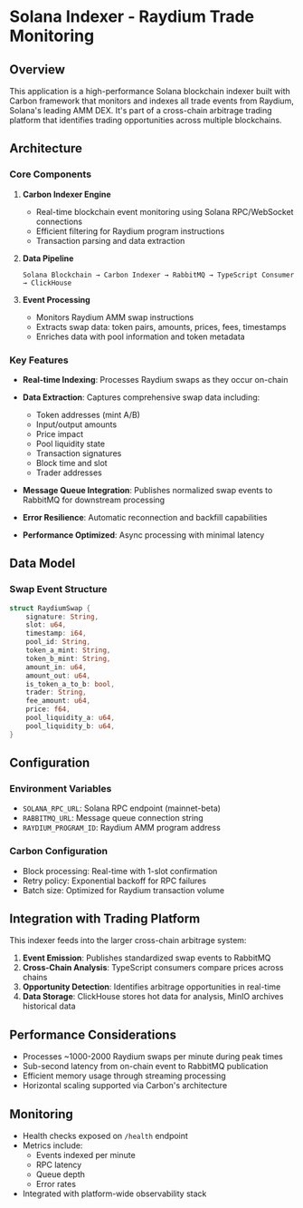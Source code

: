 # Solana Indexer - Raydium Trade Monitoring

## Overview

This application is a high-performance Solana blockchain indexer built with Carbon framework that monitors and indexes all trade events from Raydium, Solana's leading AMM DEX. It's part of a cross-chain arbitrage trading platform that identifies trading opportunities across multiple blockchains.

## Architecture

### Core Components

1. **Carbon Indexer Engine**
   - Real-time blockchain event monitoring using Solana RPC/WebSocket connections
   - Efficient filtering for Raydium program instructions
   - Transaction parsing and data extraction

2. **Data Pipeline**
   ```
   Solana Blockchain → Carbon Indexer → RabbitMQ → TypeScript Consumer → ClickHouse
   ```

3. **Event Processing**
   - Monitors Raydium AMM swap instructions
   - Extracts swap data: token pairs, amounts, prices, fees, timestamps
   - Enriches data with pool information and token metadata

### Key Features

- **Real-time Indexing**: Processes Raydium swaps as they occur on-chain
- **Data Extraction**: Captures comprehensive swap data including:
  - Token addresses (mint A/B)
  - Input/output amounts
  - Price impact
  - Pool liquidity state
  - Transaction signatures
  - Block time and slot
  - Trader addresses

- **Message Queue Integration**: Publishes normalized swap events to RabbitMQ for downstream processing
- **Error Resilience**: Automatic reconnection and backfill capabilities
- **Performance Optimized**: Async processing with minimal latency

## Data Model

### Swap Event Structure
```rust
struct RaydiumSwap {
    signature: String,
    slot: u64,
    timestamp: i64,
    pool_id: String,
    token_a_mint: String,
    token_b_mint: String,
    amount_in: u64,
    amount_out: u64,
    is_token_a_to_b: bool,
    trader: String,
    fee_amount: u64,
    price: f64,
    pool_liquidity_a: u64,
    pool_liquidity_b: u64,
}
```

## Configuration

### Environment Variables
- `SOLANA_RPC_URL`: Solana RPC endpoint (mainnet-beta)
- `RABBITMQ_URL`: Message queue connection string
- `RAYDIUM_PROGRAM_ID`: Raydium AMM program address

### Carbon Configuration
- Block processing: Real-time with 1-slot confirmation
- Retry policy: Exponential backoff for RPC failures
- Batch size: Optimized for Raydium transaction volume

## Integration with Trading Platform

This indexer feeds into the larger cross-chain arbitrage system:

1. **Event Emission**: Publishes standardized swap events to RabbitMQ
2. **Cross-Chain Analysis**: TypeScript consumers compare prices across chains
3. **Opportunity Detection**: Identifies arbitrage opportunities in real-time
4. **Data Storage**: ClickHouse stores hot data for analysis, MinIO archives historical data

## Performance Considerations

- Processes ~1000-2000 Raydium swaps per minute during peak times
- Sub-second latency from on-chain event to RabbitMQ publication
- Efficient memory usage through streaming processing
- Horizontal scaling supported via Carbon's architecture

## Monitoring

- Health checks exposed on `/health` endpoint
- Metrics include:
  - Events indexed per minute
  - RPC latency
  - Queue depth
  - Error rates
- Integrated with platform-wide observability stack